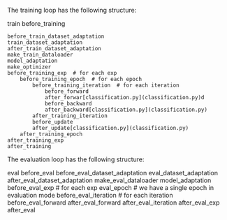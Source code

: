 
The training loop has the following structure:

train
    before_training

    before_train_dataset_adaptation
    train_dataset_adaptation
    after_train_dataset_adaptation
    make_train_dataloader
    model_adaptation
    make_optimizer
    before_training_exp  # for each exp
        before_training_epoch  # for each epoch
            before_training_iteration  # for each iteration
                before_forward
                after_forwar[classification.py](classification.py)d
                before_backward
                after_backward[classification.py](classification.py)
            after_training_iteration
            before_update
            after_update[classification.py](classification.py)
        after_training_epoch
    after_training_exp
    after_training

The evaluation loop has the following structure:

eval
    before_eval
    before_eval_dataset_adaptation
    eval_dataset_adaptation
    after_eval_dataset_adaptation
    make_eval_dataloader
    model_adaptation
    before_eval_exp  # for each exp
        eval_epoch  # we have a single epoch in evaluation mode
            before_eval_iteration  # for each iteration
                before_eval_forward
                after_eval_forward
            after_eval_iteration
    after_eval_exp
    after_eval

